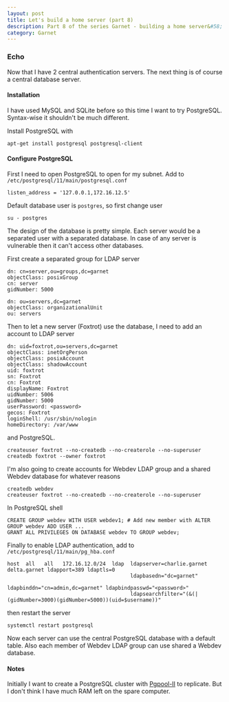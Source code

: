 ```yaml
---
layout: post
title: Let's build a home server (part 8)
description: Part 8 of the series Garnet - building a home server&#58; Echo (Database server)
category: Garnet
---
```


### Echo

Now that I have 2 central authentication servers.
The next thing is of course a central database server.

#### Installation

I have used MySQL and SQLite before so this time I want to try PostgreSQL.
Syntax-wise it shouldn't be much different.

Install PostgreSQL with
```
apt-get install postgresql postgresql-client
```

#### Configure PostgreSQL

First I need to open PostgreSQL to open for my subnet.
Add to `/etc/postgresql/11/main/postgresql.conf`
```
listen_address = '127.0.0.1,172.16.12.5'
```

Default database user is `postgres`, so first change user
```
su - postgres
```

The design of the database is pretty simple.
Each server would be a separated user with a separated database.
In case of any server is vulnerable then it can't access other databases.

First create a separated group for LDAP server
```
dn: cn=server,ou=groups,dc=garnet
objectClass: posixGroup
cn: server
gidNumber: 5000

dn: ou=servers,dc=garnet
objectClass: organizationalUnit
ou: servers
```

Then to let a new server (Foxtrot) use the database, I need to add an account to LDAP server
```
dn: uid=foxtrot,ou=servers,dc=garnet
objectClass: inetOrgPerson
objectClass: posixAccount
objectClass: shadowAccount
uid: foxtrot
sn: Foxtrot
cn: Foxtrot
displayName: Foxtrot
uidNumber: 5006
gidNumber: 5000
userPassword: <password>
gecos: Foxtrot
loginShell: /usr/sbin/nologin
homeDirectory: /var/www
```

and PostgreSQL.
```
createuser foxtrot --no-createdb --no-createrole --no-superuser
createdb foxtrot --owner foxtrot
```

I'm also going to create accounts for Webdev LDAP group and a shared Webdev database for whatever reasons
```
createdb webdev
createuser foxtrot --no-createdb --no-createrole --no-superuser
```

In PostgreSQL shell
```
CREATE GROUP webdev WITH USER webdev1; # Add new member with ALTER GROUP webdev ADD USER ...
GRANT ALL PRIVILEGES ON DATABASE webdev TO GROUP webdev;
```

Finally to enable LDAP authentication, add to `/etc/postgresql/11/main/pg_hba.conf`
```
host  all   all   172.16.12.0/24  ldap  ldapserver=charlie.garnet delta.garnet ldapport=389 ldaptls=0
                                        ldapbasedn="dc=garnet"
                                        ldapbinddn="cn=admin,dc=garnet" ldapbindpasswd="<password>"
                                        ldapsearchfilter="(&(|(gidNumber=3000)(gidNumber=5000))(uid=$username))"
```

then restart the server
```
systemctl restart postgresql
```

Now each server can use the central PostgreSQL database with a default table.
Also each member of Webdev LDAP group can use shared a Webdev database.

#### Notes

Initially I want to create a PostgreSQL cluster with [Pgpool-II](https://www.pgpool.net/docs/latest/en/html/example-cluster.html) to replicate.
But I don't think I have much RAM left on the spare computer.
